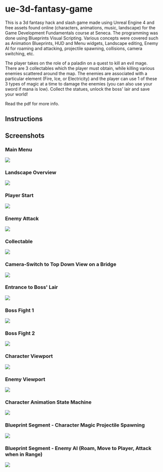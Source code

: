 # ue-3d-fantasy-game

This is a 3d fantasy hack and slash game made using Unreal Engine 4 and free assets found online (characters, animations, music, landscape) for the Game Development Fundamentals course at Seneca. The programming was done using Blueprints Visual Scripting. Various concepts were covered such as Animation Blueprints, HUD and Menu widgets, Landscape editing, Enemy AI for roaming and attacking, projectile spawning, collisions, camera switching, etc.

The player takes on the role of a paladin on a quest to kill an evil mage. There are 3 collectables which the player must obtain, while killing various enemies scattered around the map. The enemies are associated with a particular element (Fire, Ice, or Electricity) and the player can use 1 of these 3 types of magic at a time to damage the enemies (you can also use your sword if mana is low). Collect the statues, unlock the boss' lair and save your world!

Read the pdf for more info.

## Instructions

## Screenshots

### Main Menu
![](game_menu.png)

### Landscape Overview
![](game_landscape.png)

### Player Start
![](game_start.png)

### Enemy Attack
![](game_enemy_attack.png)

### Collectable
![](game_collectable.png)

### Camera-Switch to Top Down View on a Bridge
![](game_top_down_bridge.png)

### Entrance to Boss' Lair
![](game_entrance_to_boss.png)

### Boss Fight 1
![](game_boss_fight_1.png)

### Boss Fight 2
![](game_boss_fight_2.png)

### Character Viewport 
![](game_char_viewport.png)

### Enemy Viewport
![](game_enemy_viewport.png)

### Character Animation State Machine
![](game_char_anim_statemachine.png)

### Blueprint Segment - Character Magic Projectile Spawning
![](game_char_magic_bp.png)

### Blueprint Segment - Enemy AI (Roam, Move to Player, Attack when in Range)
![](game_enemy_ai_bp.png)

